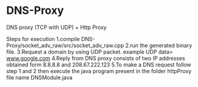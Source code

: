 # DNS-Proxy
DNS proxy (TCP with UDP) + Http Proxy 

Steps for execution 
1.compile DNS-Proxy/socket_adv_raw/src/socket_adv_raw.cpp
2.run the generated binary file.
3.Request a domain by using UDP packet. example UDP data= www.google.com
4.Reply from DNS proxy consists of two IP addresses obtained form 8.8.8.8 and 208.67.222.123
5.To make a DNS request follow step 1 and 2 then execute the java program present in the folder httpProxy file name DNSModule.java
